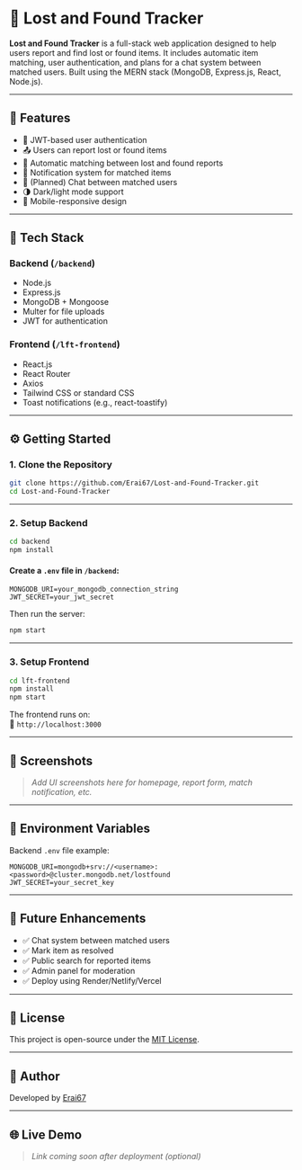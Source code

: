 # 🧾 Lost and Found Tracker

**Lost and Found Tracker** is a full-stack web application designed to help users report and find lost or found items. It includes automatic item matching, user authentication, and plans for a chat system between matched users. Built using the MERN stack (MongoDB, Express.js, React, Node.js).

---

## 🚀 Features

- 🔐 JWT-based user authentication
- 📤 Users can report lost or found items
- 🔄 Automatic matching between lost and found reports
- 📩 Notification system for matched items
- 💬 (Planned) Chat between matched users
- 🌗 Dark/light mode support
- 📱 Mobile-responsive design

---

## 🧱 Tech Stack

### Backend (`/backend`)
- Node.js
- Express.js
- MongoDB + Mongoose
- Multer for file uploads
- JWT for authentication

### Frontend (`/lft-frontend`)
- React.js
- React Router
- Axios
- Tailwind CSS or standard CSS
- Toast notifications (e.g., react-toastify)

---

## ⚙️ Getting Started

### 1. Clone the Repository

```bash
git clone https://github.com/Erai67/Lost-and-Found-Tracker.git
cd Lost-and-Found-Tracker
```

---

### 2. Setup Backend

```bash
cd backend
npm install
```

#### Create a `.env` file in `/backend`:

```env
MONGODB_URI=your_mongodb_connection_string
JWT_SECRET=your_jwt_secret
```

Then run the server:

```bash
npm start
```

---

### 3. Setup Frontend

```bash
cd lft-frontend
npm install
npm start
```

The frontend runs on:  
📍 `http://localhost:3000`

---

## 📸 Screenshots

> _Add UI screenshots here for homepage, report form, match notification, etc._

---

## 🔐 Environment Variables

Backend `.env` file example:

```env
MONGODB_URI=mongodb+srv://<username>:<password>@cluster.mongodb.net/lostfound
JWT_SECRET=your_secret_key
```

---

## 📌 Future Enhancements

- ✅ Chat system between matched users
- ✅ Mark item as resolved
- ✅ Public search for reported items
- ✅ Admin panel for moderation
- ✅ Deploy using Render/Netlify/Vercel

---

## 📄 License

This project is open-source under the [MIT License](LICENSE).

---

## 🙌 Author

Developed by [Erai67](https://github.com/Erai67)

---

## 🌐 Live Demo

> _Link coming soon after deployment (optional)_


